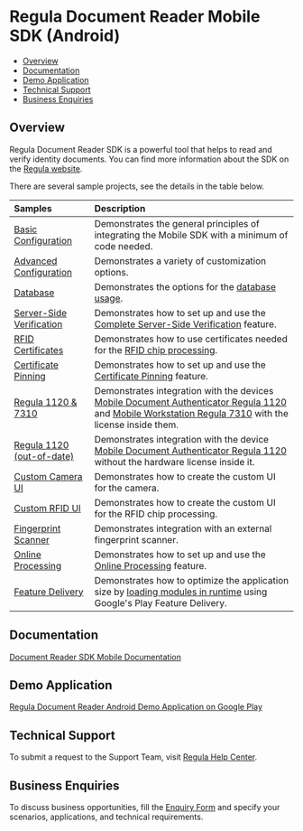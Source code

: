 # Regula Document Reader Mobile SDK (Android)

* [Overview](#overview)
* [Documentation](#documentation)
* [Demo Application](#demo-application)
* [Technical Support](#technical-support)
* [Business Enquiries](#business-enquiries)

## Overview

Regula Document Reader SDK is a powerful tool that helps to read and verify identity documents. You can find more information about the SDK on the <a href="https://regulaforensics.com/products/document-reader-sdk" target="_blank">Regula website</a>.

There are several sample projects, see the details in the table below.

| Samples                                                  | Description                                                                                                                                                                                                                                                                                                    |
|:---------------------------------------------------------|:---------------------------------------------------------------------------------------------------------------------------------------------------------------------------------------------------------------------------------------------------------------------------------------------------------------|
| [Basic Configuration](Basic)                             | Demonstrates the general principles of integrating the Mobile SDK with a minimum of code needed.                                                                                                                                                                                                               |
| [Advanced Configuration](Advanced/DocumentReader-Kotlin) | Demonstrates a variety of customization options.                                                                                                                                                                                                                                                               |
| [Database](DownloadDatabaseSample)                       | Demonstrates the options for the <a target="_blank" href="https://docs.regulaforensics.com/develop/doc-reader-sdk/mobile/getting-started/database/">database usage</a>.                                                                                                                                        |
| [Server-Side Verification](BackendProcessing)            | Demonstrates how to set up and use the <a target="_blank" href="https://docs.regulaforensics.com/develop/doc-reader-sdk/mobile/integration/server-side-verification/">Complete Server-Side Verification</a> feature.                                                                                           |
| [RFID Certificates](CustomRfid-kotlin)                   | Demonstrates how to use certificates needed for the <a target="_blank" href="https://docs.regulaforensics.com/develop/doc-reader-sdk/mobile/configuration/rfid/">RFID chip processing</a>.                                                                                                                     |
| [Certificate Pinning](CertificatePinning)                | Demonstrates how to set up and use the <a target="_blank" href="https://docs.regulaforensics.com/develop/doc-reader-sdk/mobile/security/certificate-pinning/">Certificate Pinning</a> feature.                                                                                                                 |
| [Regula 1120 & 7310](BleDevice)                          | Demonstrates integration with the devices <a target="_blank" href="https://docs.regulaforensics.com/develop/1120/">Mobile Document Authenticator Regula 1120</a> and <a target="_blank" href="https://docs.regulaforensics.com/develop/7310/">Mobile Workstation Regula 7310</a> with the license inside them. |
| [Regula 1120 (out-of-date)](1120-Without%20License)      | Demonstrates integration with the device <a target="_blank" href="https://docs.regulaforensics.com/develop/1120/">Mobile Document Authenticator Regula 1120</a> without the hardware license inside it.                                                                                                        |
| [Custom Camera UI](CustomCamera)                         | Demonstrates how to create the custom UI for the camera.                                                                                                                                                                                                                                                       |
| [Custom RFID UI](CustomRfid-kotlin)                      | Demonstrates how to create the custom UI for the RFID chip processing.                                                                                                                                                                                                                                         |
| [Fingerprint Scanner](Fingerprint)                       | Demonstrates integration with an external fingerprint scanner.                                                                                                                                                                                                                                                 |
| [Online Processing](OnlineProcessing)                    | Demonstrates how to set up and use the <a target="_blank" href="https://docs.regulaforensics.com/develop/doc-reader-sdk/mobile/integration/online-processing/">Online Processing</a> feature.                                                                                                                  |
| [Feature Delivery](FeatureDelivery)                      | Demonstrates how to optimize the application size by <a target="_blank" href="https://docs.regulaforensics.com/develop/doc-reader-sdk/mobile/optimization/android/feature-delivery/">loading modules in runtime</a> using Google's Play Feature Delivery.                                                      |

## Documentation

<a target="_blank" href="https://docs.regulaforensics.com/develop/doc-reader-sdk/mobile/">Document Reader SDK Mobile Documentation</a>

## Demo Application

<a target="_blank" href="https://play.google.com/store/apps/details?id=com.regula.documentreader">Regula Document Reader Android Demo Application on Google Play</a>

## Technical Support

To submit a request to the Support Team, visit <a target="_blank" href="https://support.regulaforensics.com/hc/en-us/requests/new?utm_source=github">Regula Help Center</a>.

## Business Enquiries

To discuss business opportunities, fill the <a target="_blank" href="https://explore.regula.app/docs-support-request">Enquiry Form</a> and specify your scenarios, applications, and technical requirements.